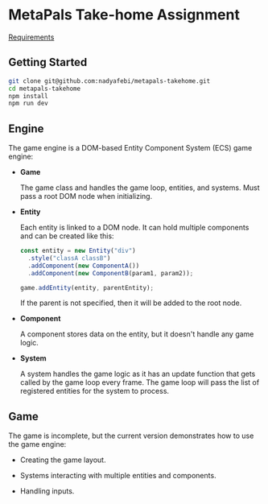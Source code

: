 # MetaPals Take-home Assignment

[Requirements](https://metapals.github.io/frontend-interview-test-lite/)

## Getting Started

```bash
git clone git@github.com:nadyafebi/metapals-takehome.git
cd metapals-takehome
npm install
npm run dev
```

## Engine

The game engine is a DOM-based Entity Component System (ECS) game engine:

- **Game**

  The game class and handles the game loop, entities, and systems. Must pass a root DOM node when initializing.

- **Entity**

  Each entity is linked to a DOM node. It can hold multiple components and can be created like this:

  ```javascript
  const entity = new Entity("div")
    .style("classA classB")
    .addComponent(new ComponentA())
    .addComponent(new ComponentB(param1, param2));

  game.addEntity(entity, parentEntity);
  ```

  If the parent is not specified, then it will be added to the root node.

- **Component**

  A component stores data on the entity, but it doesn't handle any game logic.

- **System**

  A system handles the game logic as it has an update function that gets called by the game loop every frame. The game loop will pass the list of registered entities for the system to process.

## Game

The game is incomplete, but the current version demonstrates how to use the game engine:

- Creating the game layout.

- Systems interacting with multiple entities and components.

- Handling inputs.
